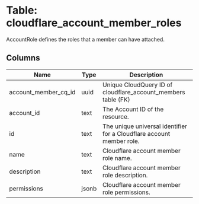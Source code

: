 
# Table: cloudflare_account_member_roles
AccountRole defines the roles that a member can have attached.
## Columns
| Name        | Type           | Description  |
| ------------- | ------------- | -----  |
|account_member_cq_id|uuid|Unique CloudQuery ID of cloudflare_account_members table (FK)|
|account_id|text|The Account ID of the resource.|
|id|text|The unique universal identifier for a Cloudflare account member role.|
|name|text|Cloudflare account member role name.|
|description|text|Cloudflare account member role description.|
|permissions|jsonb|Cloudflare account member role permissions.|
